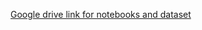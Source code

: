 [Google drive link for notebooks and dataset](https://drive.google.com/drive/folders/14QmWX_FfmSWBlO-wdipXPlBvoGuf6HDo?usp=sharing)